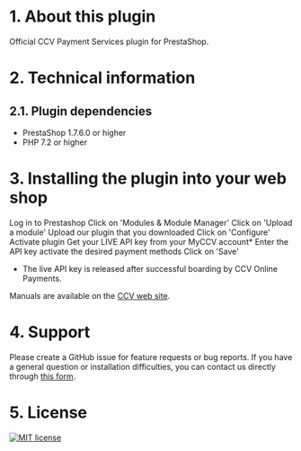 # 1. About this plugin

Official CCV Payment Services plugin for PrestaShop.

# 2. Technical information

## 2.1. Plugin dependencies

- PrestaShop 1.7.6.0 or higher
- PHP 7.2 or higher

# 3. Installing the plugin into your web shop


Log in to Prestashop
Click on 'Modules & Module Manager'
Click on 'Upload a module'
Upload our plugin that you downloaded
Click on 'Configure'
Activate plugin
Get your LIVE API key from your MyCCV account*
Enter the API key
activate the desired payment methods
Click on 'Save'

* The live API key is released after successful boarding by CCV Online Payments.

Manuals are available on the [CCV web site](https://www.ccv.eu/nl/service/support/handleidingen).

# 4. Support

Please create a GitHub issue for feature requests or bug reports. If you have a general question or installation difficulties, you can contact us directly through [this form](https://www.ccv.eu/nl/betaaloplossingen/betaaloplossingen-online/online-payments-voor-developers). 

# 5. License

[![MIT license](https://img.shields.io/github/license/CCV/ccvonlinepayments-prestashop)](https://github.com/CCV/ccvonlinepayments-prestashop/blob/master/LICENSE.txt)

